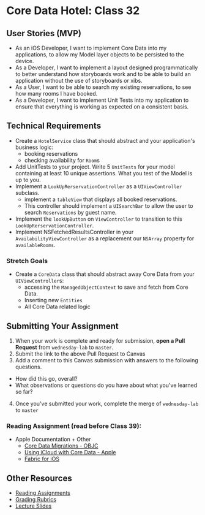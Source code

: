 # Core Data Hotel: Class 32  

## User Stories (MVP)  
- As an iOS Developer, I want to implement Core Data into my applications, to allow my Model layer objects to be persisted to the device.  
- As a Developer, I want to implement a layout designed programmatically to better understand how storyboards work and to be able to build an application without the use of storyboards or xibs.  
- As a User, I want to be able to search my existing reservations, to see how many rooms I have booked.  
- As a Developer, I want to implement Unit Tests into my application to ensure that everything is working as expected on a consistent basis.  

## Technical Requirements  
* Create a `HotelService` class that should abstract and your application's business logic:  
  * booking reservations  
  * checking availability for `Room`s  
* Add UnitTests to your project. Write 5 `UnitTests` for your model containing at least 10 unique assertions. What you test of the Model is up to you.   
* Implement a `LookUpRerservationController` as a `UIViewController` subclass.  
  * implement a `tableView` that displays all booked reservations.  
  * This controller should implement a `UISearchBar` to allow the user to search `Reservations` by guest name.  
* Implement the `lookUpButton` on `ViewController` to transition to this `LookUpRerservationController`.  
* Implement NSFetchedResultsController in your `AvailabilityViewController` as a replacement our `NSArray` property for `availableRooms`.  

### Stretch Goals  
* Create a `CoreData` class that should abstract away Core Data from your `UIViewController`s:  
  * accessing the `ManagedObjectContext` to save and fetch from Core Data.  
  * Inserting new `Entities`  
  * All Core Data related logic  

## Submitting Your Assignment  

1. When your work is complete and ready for submission, **open a Pull Request** from `wednesday-lab` to `master`.  
2. Submit the link to the above Pull Request to Canvas  
3. Add a comment to this Canvas submission with answers to the following questions.  
  - How did this go, overall?  
  - What observations or questions do you have about what you've learned so far?  
4. Once you've submitted your work, complete the merge of `wednesday-lab` to `master`  

### Reading Assignment (read **before** Class 39):
* Apple Documentation + Other
  * [Core Data Migrations - OBJC](https://www.objc.io/issues/4-core-data/core-data-migration/)
  * [Using iCloud with Core Data - Apple](https://developer.apple.com/library/content/documentation/General/Conceptual/iCloudDesignGuide/Chapters/DesignForCoreDataIniCloud.html)
  * [Fabric for iOS](https://get.fabric.io/ios?locale=en-us)

## Other Resources
* [Reading Assignments](../../Resources/ra-grading-standard/)
* [Grading Rubrics](../../Resources/)
* [Lecture Slides](https://www.icloud.com/keynote/000iXofZ5F04tbkhY8euhC4Cw#Week8_Day3)
